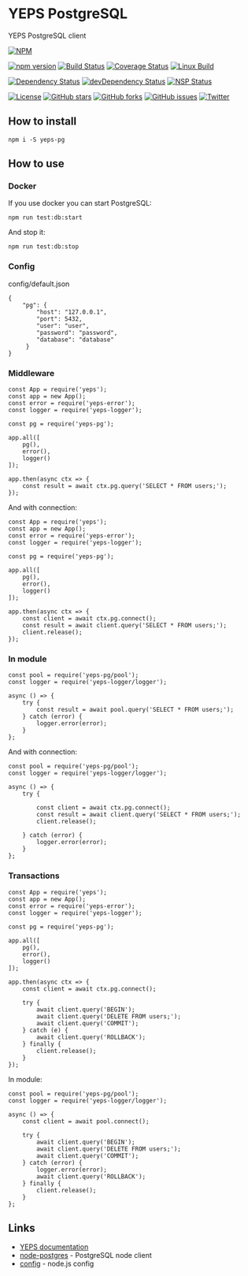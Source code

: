 # YEPS PostgreSQL


YEPS PostgreSQL client

[![NPM](https://nodei.co/npm/yeps-pg.png)](https://npmjs.org/package/yeps-pg)

[![npm version](https://badge.fury.io/js/yeps-pg.svg)](https://badge.fury.io/js/yeps-pg)
[![Build Status](https://travis-ci.org/evheniy/yeps-pg.svg?branch=master)](https://travis-ci.org/evheniy/yeps-pg)
[![Coverage Status](https://coveralls.io/repos/github/evheniy/yeps-pg/badge.svg?branch=master)](https://coveralls.io/github/evheniy/yeps-pg?branch=master)
[![Linux Build](https://img.shields.io/travis/evheniy/yeps-pg/master.svg?label=linux)](https://travis-ci.org/evheniy/)

[![Dependency Status](https://david-dm.org/evheniy/yeps-pg.svg)](https://david-dm.org/evheniy/yeps-pg)
[![devDependency Status](https://david-dm.org/evheniy/yeps-pg/dev-status.svg)](https://david-dm.org/evheniy/yeps-pg#info=devDependencies)
[![NSP Status](https://img.shields.io/badge/NSP%20status-no%20vulnerabilities-green.svg)](https://travis-ci.org/evheniy/yeps-pg)

[![License](https://img.shields.io/badge/license-MIT-blue.svg)](https://raw.githubusercontent.com/evheniy/yeps-pg/master/LICENSE)
[![GitHub stars](https://img.shields.io/github/stars/evheniy/yeps-pg.svg)](https://github.com/evheniy/yeps-pg/stargazers)
[![GitHub forks](https://img.shields.io/github/forks/evheniy/yeps-pg.svg)](https://github.com/evheniy/yeps-pg/network)
[![GitHub issues](https://img.shields.io/github/issues/evheniy/yeps-pg.svg)](https://github.com/evheniy/yeps-pg/issues)
[![Twitter](https://img.shields.io/twitter/url/https/github.com/evheniy/yeps-pg.svg?style=social)](https://twitter.com/intent/tweet?text=Wow:&url=%5Bobject%20Object%5D)


## How to install

    npm i -S yeps-pg
    
## How to use

### Docker

If you use docker you can start PostgreSQL:

    npm run test:db:start
    
And stop it:

    npm run test:db:stop

### Config

config/default.json

    {
        "pg": {
            "host": "127.0.0.1",
            "port": 5432,
            "user": "user",
            "password": "password",
            "database": "database"
         }
    }

### Middleware

    const App = require('yeps');
    const app = new App();
    const error = require('yeps-error');
    const logger = require('yeps-logger');
    
    const pg = require('yeps-pg');
    
    app.all([
        pg(),
        error(),
        logger()
    ]);
    
    app.then(async ctx => {
        const result = await ctx.pg.query('SELECT * FROM users;');
    });
    
And with connection:

    const App = require('yeps');
    const app = new App();
    const error = require('yeps-error');
    const logger = require('yeps-logger');
    
    const pg = require('yeps-pg');
    
    app.all([
        pg(),
        error(),
        logger()
    ]);
    
    app.then(async ctx => {
        const client = await ctx.pg.connect();
        const result = await client.query('SELECT * FROM users;');
        client.release();
    });
    
### In module

    const pool = require('yeps-pg/pool');
    const logger = require('yeps-logger/logger');
    
    async () => {
        try {
            const result = await pool.query('SELECT * FROM users;');
        } catch (error) {
            logger.error(error);
        }
    };
    
And with connection:

    const pool = require('yeps-pg/pool');
    const logger = require('yeps-logger/logger');
    
    async () => {
        try {
            
            const client = await ctx.pg.connect();
            const result = await client.query('SELECT * FROM users;');
            client.release();

        } catch (error) {
            logger.error(error);
        }
    };
    
### Transactions

    const App = require('yeps');
    const app = new App();
    const error = require('yeps-error');
    const logger = require('yeps-logger');
    
    const pg = require('yeps-pg');
    
    app.all([
        pg(),
        error(),
        logger()
    ]);
    
    app.then(async ctx => {
        const client = await ctx.pg.connect();
        
        try {
            await client.query('BEGIN');
            await client.query('DELETE FROM users;');
            await client.query('COMMIT');
        } catch (e) {
            await client.query('ROLLBACK');
        } finally {
            client.release();
        }
    });
    
In module:

    const pool = require('yeps-pg/pool');
    const logger = require('yeps-logger/logger');
    
    async () => {
        const client = await pool.connect();
    
        try {
            await client.query('BEGIN');
            await client.query('DELETE FROM users;');
            await client.query('COMMIT');
        } catch (error) {
            logger.error(error);
            await client.query('ROLLBACK');
        } finally {
            client.release();
        }
    };
    
## Links

* [YEPS documentation](http://yeps.info/)
* [node-postgres](https://node-postgres.com/) - PostgreSQL node client
* [config](https://github.com/lorenwest/node-config) - node.js config
